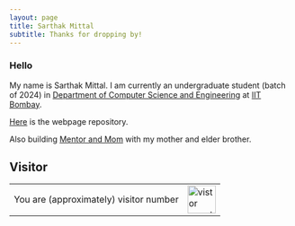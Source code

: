 ```yaml
---
layout: page
title: Sarthak Mittal
subtitle: Thanks for dropping by!
---
```


### Hello
My name is Sarthak Mittal. I am currently an undergraduate student (batch of 2024) in [Department of Computer Science and Engineering](https://www.cse.iitb.ac.in/) at [IIT Bombay](https://www.iitb.ac.in/).

[Here](https://github.com/sarthakmittal92/sarthakmittal92.github.io) is the webpage repository.

Also building [Mentor and Mom](https://www.mentorandmom.com/) with my mother and elder brother.

## Visitor
<table>
    <tr>
        <td>You are (approximately) visitor number</td>
        <td><img src="https://profile-counter.glitch.me/sarthakmittal92/count.svg" alt="vistor count" height="50" /></td>
    </tr>
</table>